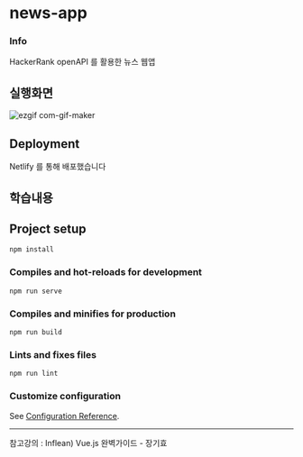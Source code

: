 # news-app

### Info
HackerRank openAPI 를 활용한 뉴스 웹앱

## 실행화면
![ezgif com-gif-maker](https://user-images.githubusercontent.com/68894097/156781759-8b53d791-2544-4335-a1aa-f9b968a43a5f.gif)

## Deployment
Netlify 를 통해 배포했습니다

## 학습내용

## Project setup
```
npm install
```

### Compiles and hot-reloads for development
```
npm run serve
```

### Compiles and minifies for production
```
npm run build
```

### Lints and fixes files
```
npm run lint
```

### Customize configuration
See [Configuration Reference](https://cli.vuejs.org/config/).


---

참고강의 : Inflean) Vue.js 완벽가이드 - 장기효
